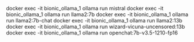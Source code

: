 docker exec -it bionic_ollama_1 ollama run mistral
docker exec -it bionic_ollama_1 ollama run llama2:7b
docker exec -it bionic_ollama_1 ollama run llama2:7b-chat
docker exec -it bionic_ollama_1 ollama run llama2:13b
docker exec -it bionic_ollama_1 ollama run wizard-vicuna-uncensored:13b
docker exec -it bionic_ollama_1 ollama run openchat:7b-v3.5-1210-fp16
